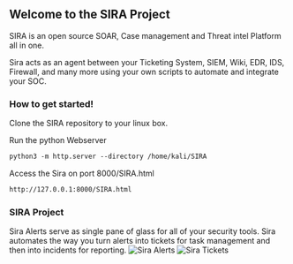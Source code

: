 ## Welcome to the SIRA Project

SIRA is an open source SOAR, Case management and Threat intel Platform all in one.

Sira acts as an agent between your Ticketing System, SIEM, Wiki, EDR, IDS, Firewall, and many more using your own scripts to automate and integrate your SOC. 

### How to get started!
Clone the SIRA repository to your linux box. 

Run the python Webserver
```markdown
python3 -m http.server --directory /home/kali/SIRA
```
Access the Sira on port 8000/SIRA.html
```markdown
http://127.0.0.1:8000/SIRA.html
```
### SIRA Project
Sira Alerts serve as single pane of glass for all of your security tools. Sira automates the way you turn alerts into tickets for task management and then into incidents for reporting. 
![Sira Alerts](/SIRA/docs/assets/SIRAalerts.png)
![Sira Tickets](/SIRA/docs/assets/SIRAtickets.png)
































